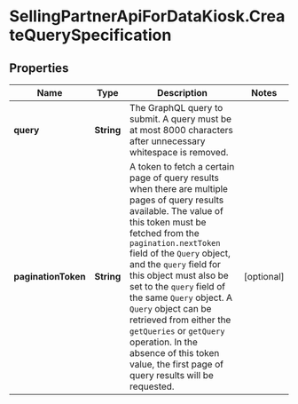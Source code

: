 # SellingPartnerApiForDataKiosk.CreateQuerySpecification

## Properties
Name | Type | Description | Notes
------------ | ------------- | ------------- | -------------
**query** | **String** | The GraphQL query to submit. A query must be at most 8000 characters after unnecessary whitespace is removed. | 
**paginationToken** | **String** | A token to fetch a certain page of query results when there are multiple pages of query results available. The value of this token must be fetched from the `pagination.nextToken` field of the `Query` object, and the `query` field for this object must also be set to the `query` field of the same `Query` object. A `Query` object can be retrieved from either the `getQueries` or `getQuery` operation. In the absence of this token value, the first page of query results will be requested. | [optional] 


